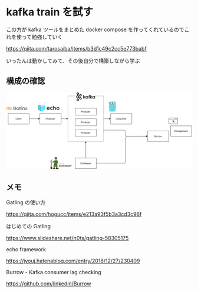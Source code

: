# kafka train を試す

この方が kafka ツールをまとめた docker compose を作ってくれているのでこれを使って勉強していく

https://qiita.com/tarosaiba/items/b3d1c49c2cc5e773babf

いったんは動かしてみて、その後自分で構築しながら学ぶ

## 構成の確認

![](img/40_10_kafka_train.drawio.png)

## メモ

Gatling の使い方

https://qiita.com/hogucc/items/e213a93f5b3a3cd3c96f

はじめての Gatling

https://www.slideshare.net/n0ts/gatling-58305175

echo framework

https://jyouj.hatenablog.com/entry/2018/12/27/230409

Burrow - Kafka consumer lag checking

https://github.com/linkedin/Burrow
